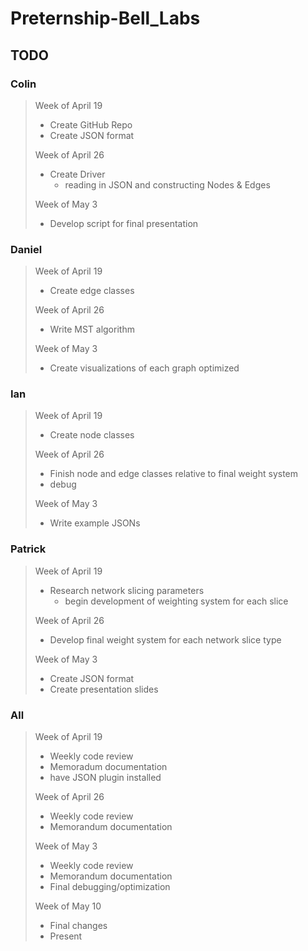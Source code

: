 # Preternship-Bell_Labs

## TODO

### Colin

>Week of April 19
>
>- Create GitHub Repo
>- Create JSON format
>
>Week of April 26
>
>- Create Driver
>   - reading in JSON and constructing Nodes & Edges
>
>Week of May 3
>
>- Develop script for final presentation

### Daniel
>
>Week of April 19
>
>- Create edge classes
>
>Week of April 26
>
>- Write MST algorithm
>
>Week of May 3
>
>- Create visualizations of each graph optimized

### Ian

>Week of April 19
>
>- Create node classes
>
>Week of April 26
>
>- Finish node and edge classes relative to final weight system
>- debug
>
>Week of May 3
>
>- Write example JSONs

### Patrick

>Week of April 19
>
>- Research network slicing parameters
>   - begin development of weighting system for each slice
>
>Week of April 26
>
>- Develop final weight system for each network slice type
>
>Week of May 3
>
>- Create JSON format
>- Create presentation slides

### All

>Week of April 19
>
>- Weekly code review
>- Memoradum documentation
>- have JSON plugin installed
>
>Week of April 26
>
>- Weekly code review
>- Memorandum documentation
>
>Week of May 3
>
>- Weekly code review
>- Memorandum documentation
>- Final debugging/optimization
>
>Week of May 10
>
>- Final changes
>- Present
